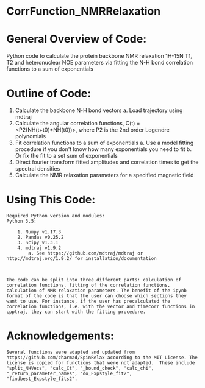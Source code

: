 # CorrFunction_NMRRelaxation
# General Overview of Code:
Python code to calculate the protein backbone NMR relaxation 1H-15N T1, T2 and heteronuclear NOE parameters via fitting the N-H bond correlation functions to a sum of exponentials


# Outline of Code:
1. Calculate the backbone N-H bond vectors
    a. Load trajectory using mdtraj
2. Calculate the angular correlation functions, C(t) = <P2(NH(t+t0)*NH(t0))>, where P2 is the 2nd order Legendre polynomials
3. Fit correlation functions to a sum of exponentials
    a. Use a model fitting procedure if you don't know how many exponentials you need to fit
    b. Or fix the fit to a set sum of exponentials
4. Direct fourier transform fitted amplitudes and correlation times to get the spectral densities
5. Calculate the NMR relaxation parameters for a specified magnetic field

# Using This Code:
    Required Python version and modules:
    Python 3.5:

        1. Numpy v1.17.3
        2. Pandas v0.25.2
        3. Scipy v1.3.1
        4. mdtraj v1.9.2
            a. See https://github.com/mdtraj/mdtraj or http://mdtraj.org/1.9.2/ for installation/documentation
    
        

    The code can be split into three different parts: calculation of correlation functions, fitting of the correlation functions, calculation of NMR relaxation parameters. The benefit of the ipynb format of the code is that the user can choose which sections they want to use. For instance, if the user has precalculated the correlation functions, i.e. with the vector and timecorr functions in cpptraj, they can start with the fitting procedure. 
    
 
# Acknowledgements:
    Several functions were adapted and updated from https://github.com/zharmad/SpinRelax according to the MIT License. The license is copied for functions that were not adapted.  These include "split_NHVecs", "calc_Ct", "_bound_check", "calc_chi", "_return_parameter_names", "do_Expstyle_fit2", "findbest_Expstyle_fits2". 